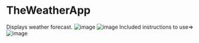 # TheWeatherApp
Displays weather forecast.
![image](https://github.com/user-attachments/assets/c895e5d1-d6fc-4e54-840d-22a0fc2a9c71)
![image](https://github.com/user-attachments/assets/8677b03f-62b3-4e08-b4ba-19b021511ae2)
Included instructions to use=> ![image](https://github.com/user-attachments/assets/f3b9fc0b-b8bf-44ce-a5e1-8107c372f1b1)
